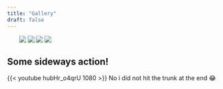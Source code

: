 ```yaml
---
title: "Gallery"
draft: false
---
```


<div class="gallery">
  <img src="/images/catless-headers/headers-installed.png" alt="">
  <img src="/images/shifter-bushing/shifter-after.png" alt="">
  <img src="/images/shifter-bushing/shifter-clean.png" alt="">
  <img src="/images/shifter-bushing/shifter-before.png" alt="">
  <img src="/images/alt-replacement/alt-out.png" alt="">
  <img src="/images/alt-replacement/alt-in.png" alt="">
  <img src="/images/e46-front2.jpg" alt="">
  <img src="/images/background/e461.jpg">
  <img src="/images/background/view.png">
  <img src="/images/background/sitting-outside.png">
  <img src="/images/background/realigned-trunk-and-taillight.png">
  <img src="/images/fav-pic-rn.png" alt="">
  
  
</div>

## Some sideways action!
{{< youtube hubHr_o4qrU 1080 >}}
No i did not hit the trunk at the end 😂
